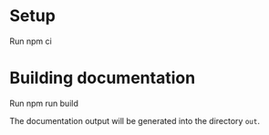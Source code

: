 # Setup

Run
npm ci

# Building documentation

Run
npm run build

The documentation output will be generated into the directory `out`.
